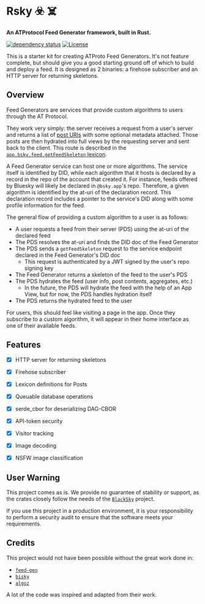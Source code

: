 # <h1> Rsky ☣️ ☠️ </h1>

<p><strong>An ATProtocol Feed Generator framework, built in Rust.</strong></p>

[![dependency status](https://deps.rs/repo/github/blacksky-algorithms/rsky/status.svg?style=flat-square)](https://deps.rs/repo/github/blacksky-algorithms/rsky) [![License](https://img.shields.io/badge/License-Apache_2.0-blue.svg)](https://opensource.org/licenses/Apache-2.0)

This is a starter kit for creating ATProto Feed Generators. It's not feature complete, but should give you a good starting ground off of which to build and deploy a feed. It is designed as 2 binaries: a firehose subscriber and an HTTP server for returning skeletons.

## Overview

Feed Generators are services that provide custom algorithms to users through the AT Protocol.

They work very simply: the server receives a request from a user's server and returns a list of [post URIs](https://atproto.com/specs/at-uri-scheme) with some optional metadata attached. Those posts are then hydrated into full views by the requesting server and sent back to the client. This route is described in the [`app.bsky.feed.getFeedSkeleton` lexicon](https://atproto.com/lexicons/app-bsky-feed#appbskyfeedgetfeedskeleton).

A Feed Generator service can host one or more algorithms. The service itself is identified by DID, while each algorithm that it hosts is declared by a record in the repo of the account that created it. For instance, feeds offered by Bluesky will likely be declared in `@bsky.app`'s repo. Therefore, a given algorithm is identified by the at-uri of the declaration record. This declaration record includes a pointer to the service's DID along with some profile information for the feed.

The general flow of providing a custom algorithm to a user is as follows:
- A user requests a feed from their server (PDS) using the at-uri of the declared feed
- The PDS resolves the at-uri and finds the DID doc of the Feed Generator
- The PDS sends a `getFeedSkeleton` request to the service endpoint declared in the Feed Generator's DID doc
  - This request is authenticated by a JWT signed by the user's repo signing key
- The Feed Generator returns a skeleton of the feed to the user's PDS
- The PDS hydrates the feed (user info, post contents, aggregates, etc.)
  - In the future, the PDS will hydrate the feed with the help of an App View, but for now, the PDS handles hydration itself
- The PDS returns the hydrated feed to the user

For users, this should feel like visiting a page in the app. Once they subscribe to a custom algorithm, it will appear in their home interface as one of their available feeds.

## Features

-   [x] HTTP server for returning skeletons
-   [x] Firehose subscriber
-   [x] Lexicon definitions for Posts
-   [x] Queuable database operations
-   [x] serde_cbor for deserializing DAG-CBOR
-   [x] API-token security
-   [x] Visitor tracking
-   [x] Image decoding
-   [x] NSFW image classification


## User Warning

This project comes as is. We provide no guarantee of stability or support, as the crates closely follow the needs of the [`BlackSky`](https://bsky.app/profile/did:plc:w4xbfzo7kqfes5zb7r6qv3rw/feed/blacksky/) project.

If you use this project in a production environment, it is your responsibility to perform a security audit to ensure that the software meets your requirements.


## Credits

This project would not have been possible without the great work done in:

-   [`feed-gen`](https://github.com/bluesky-social/feed-generator)
-   [`bisky`](https://github.com/jesopo/bisky)
-   [`algoz`](https://github.com/whyrusleeping/algoz)

A lot of the code was inspired and adapted from their work.
